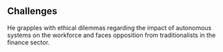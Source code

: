 ## Challenges
He grapples with ethical dilemmas regarding the impact of autonomous systems on the workforce and faces opposition from traditionalists in the finance sector.

